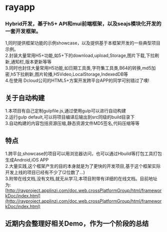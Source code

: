 # rayapp

### Hybrid开发，基于h5+ API和mui前端框架，以及seajs模块化开发的一套开发框架。

1,同时提供框架功能的示例showcase，以及提供基于本框架开发的一些典型项目示例。  <br />
2.封装大量常用H5+功能,如5+下的download,upload,Storage,图片下载,下拉刷新,通知栏,版本更新等等  <br />
3.同时也封住大量常用H5功能,如日期工具类,字符集工具类,B64的转换,md5加密,h5下拉刷新,图片轮播,H5Video,LocalStorage,IndexedDB等  <br />
4.在使用 Dcloud公司的HTML5+方案开发跨平台APP的同学可别错过了噢!  <br />

## 关于自动构建

1.本项目有自己定制gulpfile.js,通过使用gulp可以进行自动构建  <br />
2.运行gulp default,可以将项目编译后输出到src同级的build目录下  <br />
3.自动构建的内容包括资源压缩,静态资源文件MD5签名,代码压缩等等  <br />


## 特点

1.跨平台,showcase的项目可以用浏览器访问，也可以通过Hbuild等打包工具打包生成Android,iOS APP  <br />
2.大量实践,这个框架产生的目的本身就是为了更快的开发项目,基于这个框架实际开发上线的项目已经有不少了(2位数了...)  <br />
3.附带在线文档,没有文档,就无从学习,本项目附带有详细的在线文档。目前地址为:
[http://rayproject.applinzi.com/doc.web.crossPlatformGroup/html/frameworkDoc/index.html](http://rayproject.applinzi.com/doc.web.crossPlatformGroup/html/frameworkDoc/index.html)


## 近期内会整理好相关Demo，作为一个阶段的总结